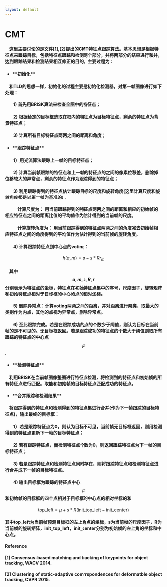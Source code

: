 ```yaml
---
layout: default
---
```


# **CMT**

#### &nbsp;&nbsp;&nbsp;&nbsp;这里主要讨论的是文件[1],[2]提出的CMT特征点跟踪算法。基本思想是根据特征点来跟踪目标，包括特征点跟踪和检测两个部分，并将两部分的结果进行和并，达到跟踪结果和检测结果相互修正的目的。主要过程为：

- <h4>**初始化**</h4>

#### &nbsp;&nbsp;&nbsp;&nbsp;和TLD的思想一样，初始化的过程主要是初始化检测器，对第一帧图像进行如下处理：
  
#### &nbsp;&nbsp;&nbsp;&nbsp;&nbsp;&nbsp;&nbsp;&nbsp;1) 首先用BRISK算法来检查全图中的特征点；

#### &nbsp;&nbsp;&nbsp;&nbsp;&nbsp;&nbsp;&nbsp;&nbsp;2) 根据给定的目标框选取在框内的特征点为目标特征点，剩余的特征点为背景特征点；

#### &nbsp;&nbsp;&nbsp;&nbsp;&nbsp;&nbsp;&nbsp;&nbsp;3) 计算所有目标特征点两两之间的距离和角度；


- <h4>**跟踪特征点**</h4>

#### &nbsp;&nbsp;&nbsp;&nbsp;&nbsp;&nbsp;&nbsp;&nbsp;1）用光流算法跟踪上一帧的目标特征点；

#### &nbsp;&nbsp;&nbsp;&nbsp;&nbsp;&nbsp;&nbsp;&nbsp;2) 计算当前帧跟踪的特征点和上一帧的特征点的之间的像素位移差，删除掉位移较大的异常点，剩余的特征点作为跟踪得到的特征点；

#### &nbsp;&nbsp;&nbsp;&nbsp;&nbsp;&nbsp;&nbsp;&nbsp;3) 利用跟踪得到的特征点估计跟踪目标的尺度和旋转角度(这里计算尺度和旋转角度都是以第一帧为基准的)：

#### &nbsp;&nbsp;&nbsp;&nbsp;&nbsp;&nbsp;&nbsp;&nbsp;&nbsp;&nbsp;&nbsp;&nbsp;计算尺度为： 用当前跟踪得到的特征点两两之间的距离和相应的初始帧的相应特征点之间的距离比值的平均值作为估计得到的当前帧的尺度。

#### &nbsp;&nbsp;&nbsp;&nbsp;&nbsp;&nbsp;&nbsp;&nbsp;&nbsp;&nbsp;&nbsp;&nbsp;计算旋转角度为： 用当前跟踪得到的特征点两两之间的角度减去初始帧相应特征点之间的角度得到的平均值作为估计得到的当前帧的旋转角度。

#### &nbsp;&nbsp;&nbsp;&nbsp;&nbsp;&nbsp;&nbsp;&nbsp;4) 计算跟踪特征点到中心点的voting： 

$$h(a,m) = a-s*Rr_{m}$$

#### &nbsp;&nbsp;&nbsp;&nbsp;其中$$a,m,s,R,r$$分别表示为特征点的坐标，特征点在初始特征点集中的序号，尺度因子，旋转矩阵和初始特征点相对于目标框的中心的点的相对坐标。

#### &nbsp;&nbsp;&nbsp;&nbsp;&nbsp;&nbsp;&nbsp;&nbsp;5) 删除异常点：计算voting两两之间的距离，并对距离进行聚类，取最大的类别作为内点，其他的点视为异常点，删除异常点。

#### &nbsp;&nbsp;&nbsp;&nbsp;&nbsp;&nbsp;&nbsp;&nbsp;6) 至此跟踪完成。若是在跟踪成功的点的个数少于阈值，则认为目标在当前帧的是不可见的。无目标框返回。若是跟踪成功的特征点的个数大于阈值则取所有跟踪的特征点的中心点$$\mu$$.

- <h4>**检测特征点**</h4>
 
#### &nbsp;&nbsp;&nbsp;&nbsp;利用BRISK在当前帧图像整图进行特征点检测，将检测到的特征点和初始帧的所有特征点进行匹配。取能和初始帧的目标特征点匹配成功的特征点。

- <h4>**合并跟踪和检测结果**</h4>

#### &nbsp;&nbsp;&nbsp;&nbsp;将跟踪得到的特征点和检测得到的特征点集进行合并(作为下一帧跟踪的目标特征点)，输出最终的目标框：

#### &nbsp;&nbsp;&nbsp;&nbsp;&nbsp;&nbsp;&nbsp;&nbsp;1）若是跟踪特征点为0，则认为目标不可见，当前帧无目标框返回，则用检测得到的特征点更新下一帧的目标特征点；

#### &nbsp;&nbsp;&nbsp;&nbsp;&nbsp;&nbsp;&nbsp;&nbsp;2) 若有跟踪特征点，而检测特征点个数为0，则返回跟踪特征点为下一帧的目标特征点；

#### &nbsp;&nbsp;&nbsp;&nbsp;&nbsp;&nbsp;&nbsp;&nbsp;3) 若是跟踪特征点和检测特征点同时存在，则将跟踪特征点和检测特征点进行合并成下一帧的目标特征点。

#### &nbsp;&nbsp;&nbsp;&nbsp;&nbsp;&nbsp;&nbsp;&nbsp;4) 输出目标框为跟踪的特征点中心$$\mu$$和初始帧的目标框的四个点相对于目标框的中心点的相对坐标的和

$$\text{top_left} = \mu + s*R(\text{init_top_left}-\text{init_center})$$

#### 其中top_left为当前帧预测目标框的左上角点的坐标，s为当前帧的尺度因子，R为当前帧的旋转矩阵，init_top_left，init_center分别为初始帧的左上角的坐标和中心点。


#### Reference

#### [1] Consensus-based matching and tracking of keypoints for object tracking, WACV 2014.

#### [2] Clustering of static-adaptive comrrspondences for deformatble object tracking, CVPR 2015.

